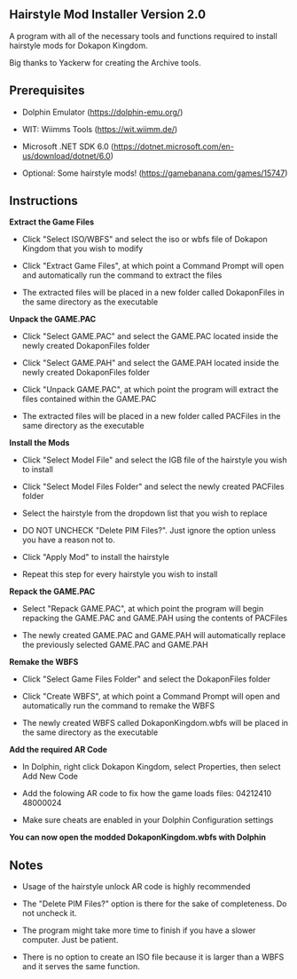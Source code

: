 ## Hairstyle Mod Installer Version 2.0

A program with all of the necessary tools and functions required to install hairstyle mods for Dokapon Kingdom.

Big thanks to Yackerw for creating the Archive tools.

## Prerequisites

- Dolphin Emulator (https://dolphin-emu.org/)

- WIT: Wiimms Tools (https://wit.wiimm.de/)

- Microsoft .NET SDK 6.0 (https://dotnet.microsoft.com/en-us/download/dotnet/6.0)

- Optional: Some hairstyle mods! (https://gamebanana.com/games/15747)

## Instructions

**Extract the Game Files**

- Click "Select ISO/WBFS" and select the iso or wbfs file of Dokapon Kingdom that you wish to modify

- Click "Extract Game Files", at which point a Command Prompt will open and automatically run the command to extract the files

- The extracted files will be placed in a new folder called DokaponFiles in the same directory as the executable

**Unpack the GAME.PAC**

- Click "Select GAME.PAC" and select the GAME.PAC located inside the newly created DokaponFiles folder

- Click "Select GAME.PAH" and select the GAME.PAH located inside the newly created DokaponFiles folder

- Click "Unpack GAME.PAC", at which point the program will extract the files contained within the GAME.PAC

- The extracted files will be placed in a new folder called PACFiles in the same directory as the executable

**Install the Mods**

- Click "Select Model File" and select the IGB file of the hairstyle you wish to install

- Click "Select Model Files Folder" and select the newly created PACFiles folder

- Select the hairstyle from the dropdown list that you wish to replace

- DO NOT UNCHECK "Delete PIM Files?". Just ignore the option unless you have a reason not to.

- Click "Apply Mod" to install the hairstyle

- Repeat this step for every hairstyle you wish to install

**Repack the GAME.PAC**

- Select "Repack GAME.PAC", at which point the program will begin repacking the GAME.PAC and GAME.PAH using the contents of PACFiles

- The newly created GAME.PAC and GAME.PAH will automatically replace the previously selected GAME.PAC and GAME.PAH

**Remake the WBFS**

- Click "Select Game Files Folder" and select the DokaponFiles folder

- Click "Create WBFS", at which point a Command Prompt will open and automatically run the command to remake the WBFS

- The newly created WBFS called DokaponKingdom.wbfs will be placed in the same directory as the executable

**Add the required AR Code**

- In Dolphin, right click Dokapon Kingdom, select Properties, then select Add New Code

- Add the folowing AR code to fix how the game loads files: 04212410 48000024

- Make sure cheats are enabled in your Dolphin Configuration settings

**You can now open the modded DokaponKingdom.wbfs with Dolphin**

## Notes

- Usage of the hairstyle unlock AR code is highly recommended

- The "Delete PIM Files?" option is there for the sake of completeness. Do not uncheck it.

- The program might take more time to finish if you have a slower computer. Just be patient.

- There is no option to create an ISO file because it is larger than a WBFS and it serves the same function.
